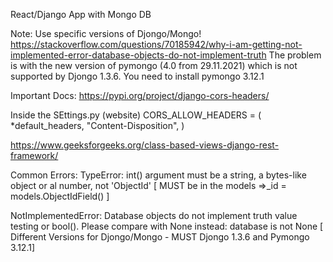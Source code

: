 React/Django App with Mongo DB

Note: Use specific versions of Djongo/Mongo!
https://stackoverflow.com/questions/70185942/why-i-am-getting-not-implemented-error-database-objects-do-not-implement-truth
The problem is with the new version of pymongo (4.0 from 29.11.2021) which is not supported by Djongo 1.3.6. You need to install pymongo 3.12.1


Important Docs:
https://pypi.org/project/django-cors-headers/ 

Inside the SEttings.py (website)
CORS_ALLOW_HEADERS = (
    *default_headers,
    "Content-Disposition",
)

https://www.geeksforgeeks.org/class-based-views-django-rest-framework/

Common Errors:
TypeError: int() argument must be a string, a bytes-like object or al number, not 'ObjectId' [ MUST be in the models =>_id = models.ObjectIdField() ] 

NotImplementedError: Database objects do not implement truth value testing or bool(). Please compare with None instead: database is not None [ Different Versions for Djongo/Mongo - MUST Djongo 1.3.6 and Pymongo 3.12.1] 


